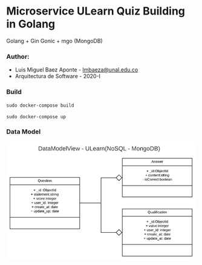 # Microservice ULearn Quiz Building in Golang

Golang + Gin Gonic + mgo (MongoDB)

### Author:

* Luis Miguel Baez Aponte - lmbaeza@unal.edu.co
* Arquitectura de Software - 2020-I

### Build

```shell
sudo docker-compose build
```

```shell
sudo docker-compose up
```

### Data Model

![Data Model View](DataModelView-Quices.png)
